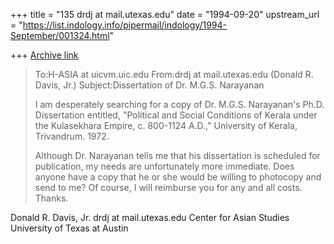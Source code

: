 +++
title = "135 drdj at mail.utexas.edu"
date = "1994-09-20"
upstream_url = "https://list.indology.info/pipermail/indology/1994-September/001324.html"

+++
[Archive link](https://list.indology.info/pipermail/indology/1994-September/001324.html)

>
>To:H-ASIA at uicvm.uic.edu
>From:drdj at mail.utexas.edu (Donald R. Davis, Jr.)
>Subject:Dissertation of Dr. M.G.S. Narayanan
>
>I am desperately searching for a copy of Dr. M.G.S. Narayanan's Ph.D.
>Dissertation entitled, "Political and Social Conditions of Kerala under the
>Kulasekhara Empire, c. 800-1124 A.D.," University of Kerala, Trivandrum. 1972.
>
>
>Although Dr. Narayanan tells me that his dissertation is scheduled for
>publication, my needs are unfortunately more immediate.  Does anyone have a
>copy that he or she would be willing to photocopy and send to me?  Of course,
>I will reimburse you for any and all costs.  Thanks.
>

Donald R. Davis, Jr.
drdj at mail.utexas.edu
Center for Asian Studies
University of Texas at Austin







